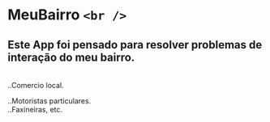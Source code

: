 # MeuBairro `<br />`

## Este App foi pensado para resolver problemas de interação do meu bairro.

<br />
..Comercio local.<br />

..Motoristas particulares.<br />
..Faxineiras, etc.
